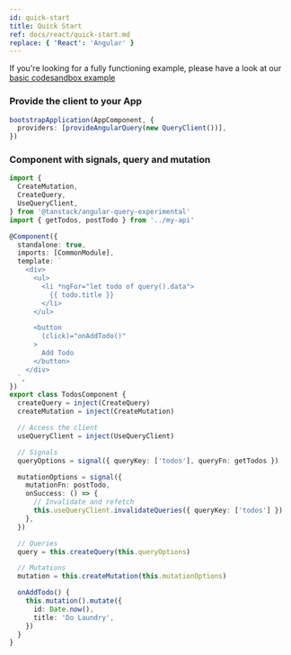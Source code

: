 ```yaml
---
id: quick-start
title: Quick Start
ref: docs/react/quick-start.md
replace: { 'React': 'Angular' }
---
```


[//]: # 'Example'

If you're looking for a fully functioning example, please have a look at our [basic codesandbox example](../examples/angular/basic)

### Provide the client to your App

```typescript
bootstrapApplication(AppComponent, {
  providers: [provideAngularQuery(new QueryClient())],
})
```

### Component with signals, query and mutation

```typescript
import {
  CreateMutation,
  CreateQuery,
  UseQueryClient,
} from '@tanstack/angular-query-experimental'
import { getTodos, postTodo } from '../my-api'

@Component({
  standalone: true,
  imports: [CommonModule],
  template: `
    <div>
      <ul>
        <li *ngFor="let todo of query().data">
          {{ todo.title }}
        </li>
      </ul>

      <button
        (click)="onAddTodo()"
      >
        Add Todo
      </button>
    </div>
  `,
})
export class TodosComponent {
  createQuery = inject(CreateQuery)
  createMutation = inject(CreateMutation)

  // Access the client
  useQueryClient = inject(UseQueryClient)

  // Signals
  queryOptions = signal({ queryKey: ['todos'], queryFn: getTodos })

  mutationOptions = signal({
    mutationFn: postTodo,
    onSuccess: () => {
      // Invalidate and refetch
      this.useQueryClient.invalidateQueries({ queryKey: ['todos'] })
    },
  })

  // Queries
  query = this.createQuery(this.queryOptions)

  // Mutations
  mutation = this.createMutation(this.mutationOptions)

  onAddTodo() {
    this.mutation().mutate({
      id: Date.now(),
      title: 'Do Laundry',
    })
  }
}
```

[//]: # 'Example'
